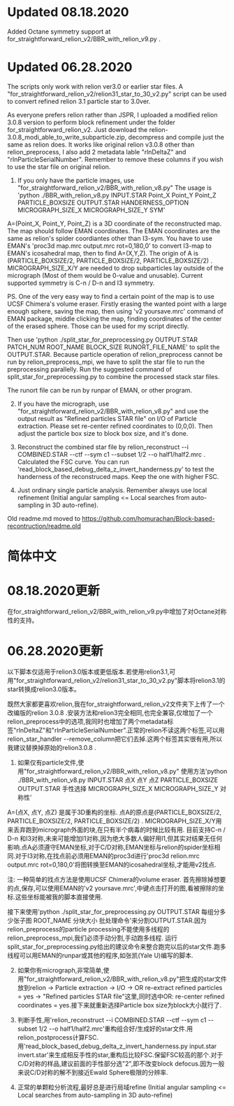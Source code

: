 # Updated 08.18.2020

Added Octane symmetry support at for_straightforward_relion_v2/BBR_with_relion_v9.py .

# Updated 06.28.2020

The scripts only work with relion ver3.0 or earlier star files. A "for_straightforward_relion_v2/relion31_star_to_30_v2.py" script can be used to convert refined relion 3.1 particle star to 3.0ver.

As everyone prefers relion rather than JSPR, I uploaded a modified relion 3.0.8 version to perform block refinement under the folder for_straightforward_relion_v2. Just download the relion-3.0.8_modi_able_to_write_subparticle.zip, decompress and compile just the same as relion does. It works like original relion v3.0.8 other than relion_preprocess, I also add 2 metadata lable "rlnDeltaZ" and "rlnParticleSerialNumber". Remember to remove these columns if you wish to use the star file on original relion.
	
1.	If you only have the particle images, use "for_straightforward_relion_v2/BBR_with_relion_v8.py"
The usage is 'python ./BBR_with_relion_v8.py INPUT.STAR Point_X Point_Y Point_Z PARTICLE_BOXSIZE OUTPUT.STAR HANDERNESS_OPTION MICROGRAPH_SIZE_X MICROGRAPH_SIZE_Y SYM'

A=(Point_X, Point_Y, Point_Z) is a 3D coordinate of the reconstructed map. The map should follow EMAN coordinates. The EMAN coordinates are the same as relion's spider coordiantes other than I3-sym. You have to use EMAN's 'proc3d map.mrc output.mrc rot=0,180,0' to convert I3-map to EMAN's icosahedral map, then to find A=(X,Y,Z). The origin of A is (PARTICLE_BOXSIZE/2, PARTICLE_BOXSIZE/2, PARTICLE_BOXSIZE/2) . MICROGRAPH_SIZE_X/Y are needed to drop subparticles lay outside of the micrograph (Most of them would be 0-value and unusable). Current supported symmetry is C-n / D-n and I3 symmetry.

PS. One of the very easy way to find a certain point of the map is to use UCSF Chimera's volume eraser. Firstly erasing the wanted point with a large enough sphere, saving the map, then using 'v2 yoursave.mrc' command of EMAN package, middle clicking the map, finding coordinates of the center of the erased sphere. Those can be used for my script directly.

Then use 'python ./split_star_for_preprocessing.py OUTPUT.STAR PATCH_NUM ROOT_NAME BLOCK_SIZE RUNORT_FILE_NAME' to split the OUTPUT.STAR. Because particle operation of relion_preprocess cannot be run by relion_preprocess_mpi, we have to split the star file to run the preprocessing parallelly. 
Run the suggested command of split_star_for_preprocessing.py to combine the processed stack star files.

The runort file can be run by runpar of EMAN, or other program.

2.	If you have the micrograph, use "for_straightforward_relion_v2/BBR_with_relion_v8.py" and use the output result as "Refined particles STAR file" on I/O of Particle extraction. Please set re-center refined coordinates to (0,0,0). Then adjust the particle box size to block box size, and it's done.

3.	Reconstruct the combined star file by relion_reconstruct --i COMBINED.STAR --ctf --sym c1 --subset 1/2 --o half1/half2.mrc . Calculated the FSC curve.
You can run 'read_block_based_debug_delta_z_invert_handerness.py' to test the handerness of the reconstruced maps. Keep the one with higher FSC.

4.	Just ordinary single particle analysis. Remember always use local refinement (Initial angular sampling <= Local searches from auto-sampling in 3D auto-refine).

Old readme.md moved to https://github.com/homurachan/Block-based-recontruction/readme.old

# 简体中文

# 08.18.2020更新

在for_straightforward_relion_v2/BBR_with_relion_v9.py中增加了对Octane对称性的支持。

# 06.28.2020更新

以下脚本仅适用于relion3.0版本或更低版本.若使用relion3.1,可用"for_straightforward_relion_v2/relion31_star_to_30_v2.py"脚本将relion3.1的star转换成relion3.0版本。

既然大家都更喜欢relion,我在for_straightforward_relion_v2文件夹下上传了一个改编版的relion 3.0.8 .安装方法和relion3完全相同,也完全兼容,仅增加了一个relion_preprocess中的选项,我同时也增加了两个metadata标签"rlnDeltaZ"和"rlnParticleSerialNumber".正常的relion不读这两个标签,可以用relion_star_handler --remove_column把它们去掉.这两个标签其实很有用,所以我建议替换掉原始的relion3.0.8 .
	
1.	如果仅有particle文件,使用"for_straightforward_relion_v2/BBR_with_relion_v8.py"
使用方法'python ./BBR_with_relion_v8.py INPUT.STAR 点X 点Y 点Z PARTICLE_BOXSIZE OUTPUT.STAR 手性选择 MICROGRAPH_SIZE_X MICROGRAPH_SIZE_Y 对称性'

A=(点X, 点Y, 点Z) 是属于3D重构的坐标. 点A的原点是(PARTICLE_BOXSIZE/2, PARTICLE_BOXSIZE/2, PARTICLE_BOXSIZE/2) . MICROGRAPH_SIZE_X/Y用来丢弃跑到micrograph外面的块,在只有半个病毒的时候比较有用. 目前支持C-n / D-n 和I3对称,未来可能增加I1对称,因为绝大多数人偏好用I1,但其实对结果无任何影响.点A必须遵守EMAN坐标,对于C/D对称,EMAN坐标与relion的spider坐标相同.对于I3对称,在找点前必须用EMAN的proc3d进行'proc3d relion.mrc output.mrc rot=0,180,0'将图转换至EMAN的icosahedral坐标,才能用v2找点.

注: 一种简单的找点方法是使用UCSF Chimera的volume eraser. 首先擦除掉想要的点,保存,可以使用EMAN的'v2 yoursave.mrc',中键点击打开的图,看被擦除的坐标.这些坐标能被我的脚本直接使用.

接下来使用'python ./split_star_for_preprocessing.py OUTPUT.STAR 每组分多少张子图 ROOT_NAME 分块大小 批处理命令'来分割OUTPUT.STAR.因为relion_preprocess的particle processing不能使用多线程的relion_preprocess_mpi,我们必须手动分割,手动跑多线程. 运行split_star_for_preprocessing.py给出的建议命令来整合跑完以后的star文件.跑多线程可以用EMAN的runpar或其他的程序,如张凯(Yale U)编写的脚本.

2.	如果你有micrograph,非常简单,使用"for_straightforward_relion_v2/BBR_with_relion_v8.py"把生成的star文件放到relion -> Particle extraction -> I/O -> OR re-extract refined particles = yes -> "Refined particles STAR file"这里,同时选中OR: re-center refined coordinates = yes.接下来就重新选择Particle box size为block大小就行了.

3.	判断手性,用'relion_reconstruct --i COMBINED.STAR --ctf --sym c1 --subset 1/2 --o half1/half2.mrc'重构组合好/生成好的star文件.用relion_postprocess计算FSC.用'read_block_based_debug_delta_z_invert_handerness.py input.star invert.star'来生成相反手性的star,重构后比较FSC.保留FSC较高的那个.对于C/D对称的样品,建议前面的手性部分选"2",即不改变block defocus.因为一般来说C/D对称的解不到接近Ewald Sphere极限的分辨率.

4.	正常的单颗粒分析流程,最好总是进行局域refine (Initial angular sampling <= Local searches from auto-sampling in 3D auto-refine)

